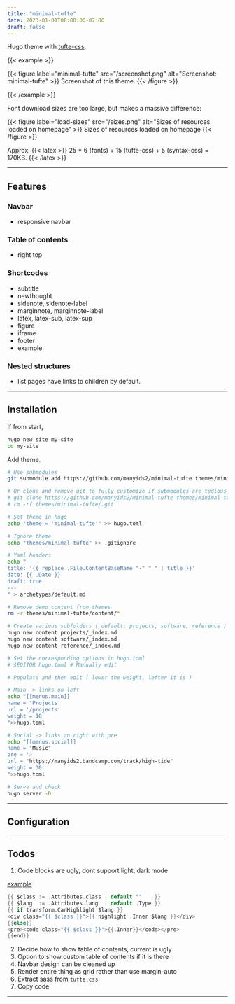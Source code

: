 ```yaml
---
title: "minimal-tufte"
date: 2023-01-01T08:00:00-07:00
draft: false
---
```


Hugo theme with [tufte-css](https://github.com/edwardtufte/tufte-css.git).

{{< example >}}

{{< figure label="minimal-tufte"
src="/screenshot.png"
alt="Screenshot: minimal-tufte" >}}
Screenshot of this theme.
{{< /figure >}}

{{< /example >}}

Font download sizes are too large, but makes a massive difference:

{{< figure label="load-sizes"
src="/sizes.png"
alt="Sizes of resources loaded on homepage" >}}
Sizes of resources loaded on homepage
{{< /figure >}}

Approx: {{< latex >}} 25 * 6 (fonts) + 15 (tufte-css) + 5 (syntax-css) = 170KB. {{< /latex >}}

<hr>

## Features

### Navbar

- responsive navbar

### Table of contents

- right top

### Shortcodes

- subtitle
- newthought
- sidenote, sidenote-label
- marginnote, marginnote-label
- latex, latex-sub, latex-sup
- figure
- iframe
- footer
- example

### Nested structures

- list pages have links to children by default.


<hr>

## Installation

If from start,

```bash
hugo new site my-site
cd my-site
```

Add theme.

```bash
# Use submodules
git submodule add https://github.com/manyids2/minimal-tufte themes/minimal-tufte

# Or clone and remove git to fully customize if submodules are tedious
# git clone https://github.com/manyids2/minimal-tufte themes/minimal-tufte
# rm -rf themes/minimal-tufte/.git

# Set theme in hugo
echo "theme = 'minimal-tufte'" >> hugo.toml

# Ignore theme
echo "themes/minimal-tufte" >> .gitignore

# Yaml headers
echo "---
title: '{{ replace .File.ContentBaseName "-" " " | title }}'
date: {{ .Date }}
draft: true
---
" > archetypes/default.md

# Remove demo content from themes
rm -r themes/minimal-tufte/content/*

# Create various subfolders ( default: projects, software, reference )
hugo new content projects/_index.md
hugo new content software/_index.md
hugo new content reference/_index.md

# Set the corresponding options in hugo.toml
# $EDITOR hugo.toml # Manually edit

# Populate and then edit ( lower the weight, lefter it is )

# Main -> links on left
echo "[[menus.main]]
name = 'Projects'
url = '/projects'
weight = 10
">>hugo.toml

# Social -> links on right with pre
echo "[[menus.social]]
name = "Music"
pre = '🎶'
url = "https://manyids2.bandcamp.com/track/high-tide"
weight = 30
">>hugo.toml

# Serve and check
hugo server -D
```


<hr>

## Configuration


<hr>

## Todos

1. Code blocks are ugly, dont support light, dark mode

[example](https://discourse.gohugo.io/t/documentation-for-code-block-render-hooks/37610/2)

```go
{{ $class := .Attributes.class | default ""    }}
{{ $lang  := .Attributes.lang  | default .Type }}
{{ if transform.CanHighlight $lang }}
<div class="{{ $class }}">{{ highlight .Inner $lang }}</div>
{{else}}
<pre><code class="{{ $class }}">{{.Inner}}</code></pre>
{{end}}
```

2. Decide how to show table of contents, current is ugly
3. Option to show custom table of contents if it is there
4. Navbar design can be cleaned up
5. Render entire thing as grid rather than use margin-auto
6. Extract sass from `tufte.css`
7. Copy code

<hr>
